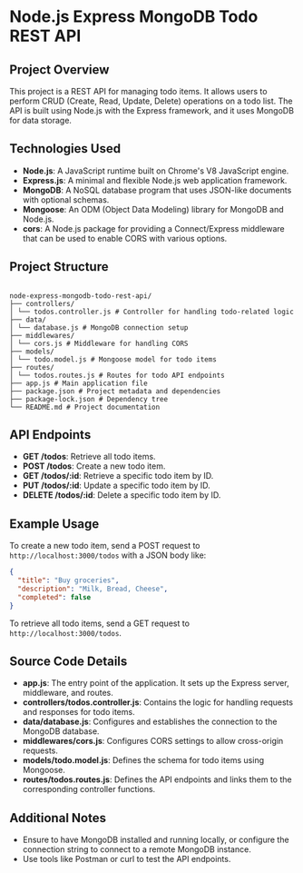 # Node.js Express MongoDB Todo REST API

## Project Overview
This project is a REST API for managing todo items. It allows users to perform CRUD (Create, Read, Update, Delete) operations on a todo list. The API is built using Node.js with the Express framework, and it uses MongoDB for data storage.

## Technologies Used
- **Node.js**: A JavaScript runtime built on Chrome's V8 JavaScript engine.
- **Express.js**: A minimal and flexible Node.js web application framework.
- **MongoDB**: A NoSQL database program that uses JSON-like documents with optional schemas.
- **Mongoose**: An ODM (Object Data Modeling) library for MongoDB and Node.js.
- **cors**: A Node.js package for providing a Connect/Express middleware that can be used to enable CORS with various options.

## Project Structure

```

node-express-mongodb-todo-rest-api/
├── controllers/
│ └── todos.controller.js # Controller for handling todo-related logic
├── data/
│ └── database.js # MongoDB connection setup
├── middlewares/
│ └── cors.js # Middleware for handling CORS
├── models/
│ └── todo.model.js # Mongoose model for todo items
├── routes/
│ └── todos.routes.js # Routes for todo API endpoints
├── app.js # Main application file
├── package.json # Project metadata and dependencies
├── package-lock.json # Dependency tree
└── README.md # Project documentation

```


## API Endpoints
- **GET /todos**: Retrieve all todo items.
- **POST /todos**: Create a new todo item.
- **GET /todos/:id**: Retrieve a specific todo item by ID.
- **PUT /todos/:id**: Update a specific todo item by ID.
- **DELETE /todos/:id**: Delete a specific todo item by ID.

## Example Usage
To create a new todo item, send a POST request to `http://localhost:3000/todos` with a JSON body like:
```json
{
  "title": "Buy groceries",
  "description": "Milk, Bread, Cheese",
  "completed": false
}

```

To retrieve all todo items, send a GET request to `http://localhost:3000/todos`.

## Source Code Details

- **app.js**: The entry point of the application. It sets up the Express server, middleware, and routes.
- **controllers/todos.controller.js**: Contains the logic for handling requests and responses for todo items.
- **data/database.js**: Configures and establishes the connection to the MongoDB database.
- **middlewares/cors.js**: Configures CORS settings to allow cross-origin requests.
- **models/todo.model.js**: Defines the schema for todo items using Mongoose.
- **routes/todos.routes.js**: Defines the API endpoints and links them to the corresponding controller functions.

## Additional Notes

- Ensure to have MongoDB installed and running locally, or configure the connection string to connect to a remote MongoDB instance.
- Use tools like Postman or curl to test the API endpoints.
